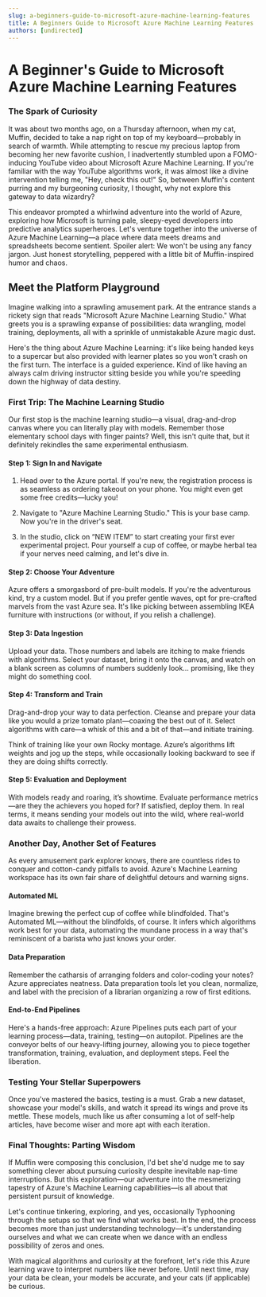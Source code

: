 ```yaml
---
slug: a-beginners-guide-to-microsoft-azure-machine-learning-features
title: A Beginners Guide to Microsoft Azure Machine Learning Features
authors: [undirected]
---
```



# A Beginner's Guide to Microsoft Azure Machine Learning Features

### The Spark of Curiosity

It was about two months ago, on a Thursday afternoon, when my cat, Muffin, decided to take a nap right on top of my keyboard—probably in search of warmth. While attempting to rescue my precious laptop from becoming her new favorite cushion, I inadvertently stumbled upon a FOMO-inducing YouTube video about Microsoft Azure Machine Learning. If you're familiar with the way YouTube algorithms work, it was almost like a divine intervention telling me, "Hey, check this out!" So, between Muffin's content purring and my burgeoning curiosity, I thought, why not explore this gateway to data wizardry?

This endeavor prompted a whirlwind adventure into the world of Azure, exploring how Microsoft is turning pale, sleepy-eyed developers into predictive analytics superheroes. Let's venture together into the universe of Azure Machine Learning—a place where data meets dreams and spreadsheets become sentient. Spoiler alert: We won't be using any fancy jargon. Just honest storytelling, peppered with a little bit of Muffin-inspired humor and chaos.

## Meet the Platform Playground

Imagine walking into a sprawling amusement park. At the entrance stands a rickety sign that reads "Microsoft Azure Machine Learning Studio." What greets you is a sprawling expanse of possibilities: data wrangling, model training, deployments, all with a sprinkle of unmistakable Azure magic dust.

Here's the thing about Azure Machine Learning: it's like being handed keys to a supercar but also provided with learner plates so you won't crash on the first turn. The interface is a guided experience. Kind of like having an always calm driving instructor sitting beside you while you're speeding down the highway of data destiny.

### First Trip: The Machine Learning Studio

Our first stop is the machine learning studio—a visual, drag-and-drop canvas where you can literally play with models. Remember those elementary school days with finger paints? Well, this isn't quite that, but it definitely rekindles the same experimental enthusiasm.

#### Step 1: Sign In and Navigate

1. Head over to the Azure portal. If you're new, the registration process is as seamless as ordering takeout on your phone. You might even get some free credits—lucky you!
   
2. Navigate to "Azure Machine Learning Studio." This is your base camp. Now you're in the driver's seat.

3. In the studio, click on “NEW ITEM” to start creating your first ever experimental project. Pour yourself a cup of coffee, or maybe herbal tea if your nerves need calming, and let's dive in.

#### Step 2: Choose Your Adventure

Azure offers a smorgasbord of pre-built models. If you're the adventurous kind, try a custom model. But if you prefer gentle waves, opt for pre-crafted marvels from the vast Azure sea. It's like picking between assembling IKEA furniture with instructions (or without, if you relish a challenge).

#### Step 3: Data Ingestion

Upload your data. Those numbers and labels are itching to make friends with algorithms. Select your dataset, bring it onto the canvas, and watch on a blank screen as columns of numbers suddenly look… promising, like they might do something cool.

#### Step 4: Transform and Train

Drag-and-drop your way to data perfection. Cleanse and prepare your data like you would a prize tomato plant—coaxing the best out of it. Select algorithms with care—a whisk of this and a bit of that—and initiate training.

Think of training like your own Rocky montage. Azure’s algorithms lift weights and jog up the steps, while occasionally looking backward to see if they are doing shifts correctly.

#### Step 5: Evaluation and Deployment

With models ready and roaring, it’s showtime. Evaluate performance metrics—are they the achievers you hoped for? If satisfied, deploy them. In real terms, it means sending your models out into the wild, where real-world data awaits to challenge their prowess.

### Another Day, Another Set of Features

As every amusement park explorer knows, there are countless rides to conquer and cotton-candy pitfalls to avoid. Azure's Machine Learning workspace has its own fair share of delightful detours and warning signs.

#### Automated ML

Imagine brewing the perfect cup of coffee while blindfolded. That's Automated ML—without the blindfolds, of course. It infers which algorithms work best for your data, automating the mundane process in a way that's reminiscent of a barista who just knows your order.

#### Data Preparation

Remember the catharsis of arranging folders and color-coding your notes? Azure appreciates neatness. Data preparation tools let you clean, normalize, and label with the precision of a librarian organizing a row of first editions.

#### End-to-End Pipelines

Here's a hands-free approach: Azure Pipelines puts each part of your learning process—data, training, testing—on autopilot. Pipelines are the conveyor belts of our heavy-lifting journey, allowing you to piece together transformation, training, evaluation, and deployment steps. Feel the liberation.

### Testing Your Stellar Superpowers

Once you've mastered the basics, testing is a must. Grab a new dataset, showcase your model's skills, and watch it spread its wings and prove its mettle. These models, much like us after consuming a lot of self-help articles, have become wiser and more apt with each iteration.

### Final Thoughts: Parting Wisdom

If Muffin were composing this conclusion, I'd bet she'd nudge me to say something clever about pursuing curiosity despite inevitable nap-time interruptions. But this exploration—our adventure into the mesmerizing tapestry of Azure's Machine Learning capabilities—is all about that persistent pursuit of knowledge. 

Let's continue tinkering, exploring, and yes, occasionally Typhooning through the setups so that we find what works best. In the end, the process becomes more than just understanding technology—it's understanding ourselves and what we can create when we dance with an endless possibility of zeros and ones.

With magical algorithms and curiosity at the forefront, let's ride this Azure learning wave to interpret numbers like never before. Until next time, may your data be clean, your models be accurate, and your cats (if applicable) be curious.